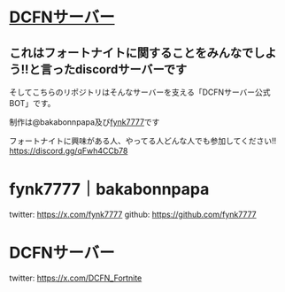 # [DCFNサーバー](https://discord.gg/qFwh4CCb78)

## これはフォートナイトに関することをみんなでしよう!!と言ったdiscordサーバーです

そしてこちらのリポジトリはそんなサーバーを支える「DCFNサーバー公式BOT」です。

制作は@bakabonnpapa及び[fynk7777](https://github.com/fynk7777)です

フォートナイトに興味がある人、やってる人どんな人でも参加してください!!
https://discord.gg/qFwh4CCb78


# fynk7777｜bakabonnpapa
twitter: https://x.com/fynk7777
github: https://github.com/fynk7777

# DCFNサーバー
twitter: https://x.com/DCFN_Fortnite
